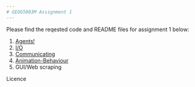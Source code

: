 ```yaml
---
# GEOG5003M Assignment 1
---
```


Please find the reqested code and README files for assignment 1 below:

1. [Agents!](https://github.com/gy21cdl/Agents.git)
2. [I/O](https://github.com/gy21cdl/I-O.git)
3. [Communicating](https://github.com/gy21cdl/Communicating.git)
4. [Animation-Behaviour](https://github.com/gy21cdl/Animation-Behaviour.git)
5. GUI/Web scraping

Licence